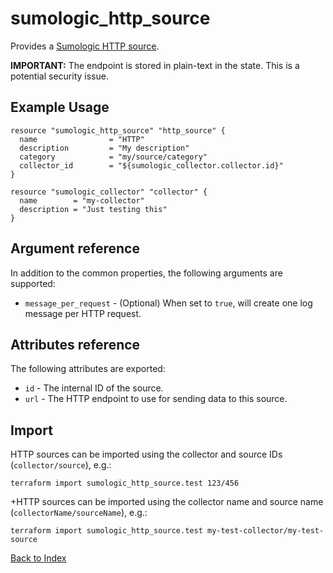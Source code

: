 # sumologic_http_source
Provides a [Sumologic HTTP source][1].

__IMPORTANT:__ The endpoint is stored in plain-text in the state. This is a potential security issue.

## Example Usage
```hcl
resource "sumologic_http_source" "http_source" {
  name                = "HTTP"
  description         = "My description"
  category            = "my/source/category"
  collector_id        = "${sumologic_collector.collector.id}"
}

resource "sumologic_collector" "collector" {
  name        = "my-collector"
  description = "Just testing this"
}
```

## Argument reference
In addition to the common properties, the following arguments are supported:
- `message_per_request` - (Optional) When set to `true`, will create one log message per HTTP request.

## Attributes reference
The following attributes are exported:
- `id` - The internal ID of the source.
- `url` - The HTTP endpoint to use for sending data to this source.

## Import
HTTP sources can be imported using the collector and source IDs (`collector/source`), e.g.:

```hcl
terraform import sumologic_http_source.test 123/456
```

+HTTP sources can be imported using the collector name and source name (`collectorName/sourceName`), e.g.:

```hcl
terraform import sumologic_http_source.test my-test-collector/my-test-source
```

[Back to Index][0]

[0]: ../README.md
[1]: https://help.sumologic.com/Send_Data/Sources/02Sources_for_Hosted_Collectors/HTTP_Source
